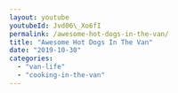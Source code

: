 ```yaml
---
layout: youtube
youtubeId: Jvd06\_Xo6fI
permalink: /awesome-hot-dogs-in-the-van/
title: "Awesome Hot Dogs In The Van"
date: "2019-10-30"
categories: 
  - "van-life"
  - "cooking-in-the-van"
---
```


